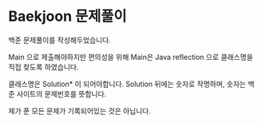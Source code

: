 ﻿# Baekjoon 문제풀이
백준 문제풀이를 작성해두었습니다.

Main 으로 제출해야하지만 편의성을 위해 Main은 Java reflection 으로 클래스명을 직접 찾도록 하였습니다.

클래스명은 Solution* 이 되어야합니다.
Solution 뒤에는 숫자로 작명하며, 숫자는 백준 사이트의 문제번호를 뜻합니다.

제가 푼 모든 문제가 기록되어있는 것은 아닙니다.